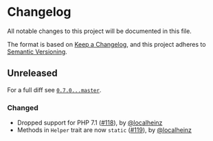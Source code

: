 # Changelog

All notable changes to this project will be documented in this file.

The format is based on [Keep a Changelog](https://keepachangelog.com/en/1.0.0/), and this project adheres to [Semantic Versioning](https://semver.org/spec/v2.0.0.html).

## Unreleased

For a full diff see [`0.7.0...master`](https://github.com/localheinz/php-library-template/compare/0.7.0...master).

### Changed

* Dropped support for PHP 7.1 ([#118](https://github.com/localheinz/test-util/pull/118)), by [@localheinz](https://github.com/localheinz)
* Methods in `Helper` trait are now `static` ([#119](https://github.com/localheinz/test-util/pull/119)), by [@localheinz](https://github.com/localheinz)
